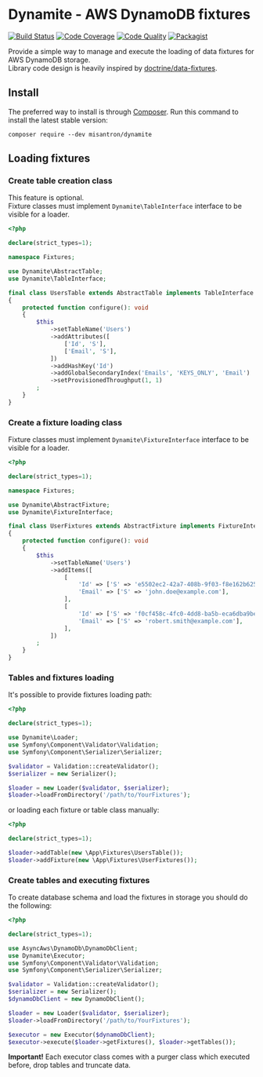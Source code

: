# Dynamite - AWS DynamoDB fixtures

[![Build Status](https://img.shields.io/github/workflow/status/misantron/dynamite/build.svg?style=flat-square)](https://github.com/misantron/dynamite/actions)
[![Code Coverage](https://img.shields.io/codacy/coverage/14793b443be444dbb19c02ddca1b0118.svg?style=flat-square)](https://app.codacy.com/gh/misantron/dynamite/files)
[![Code Quality](https://img.shields.io/codacy/grade/14793b443be444dbb19c02ddca1b0118.svg?style=flat-square)](https://app.codacy.com/gh/misantron/dynamite)
[![Packagist](https://img.shields.io/packagist/v/misantron/dynamite.svg?style=flat-square)](https://packagist.org/packages/misantron/dynamite)

Provide a simple way to manage and execute the loading of data fixtures for AWS DynamoDB storage.  
Library code design is heavily inspired by [doctrine/data-fixtures](https://github.com/doctrine/data-fixtures).

## Install

The preferred way to install is through [Composer](https://getcomposer.org).
Run this command to install the latest stable version:

```shell
composer require --dev misantron/dynamite
```

## Loading fixtures

### Create table creation class

This feature is optional.  
Fixture classes must implement `Dynamite\TableInterface` interface to be visible for a loader.

```php
<?php

declare(strict_types=1);

namespace Fixtures;

use Dynamite\AbstractTable;
use Dynamite\TableInterface;

final class UsersTable extends AbstractTable implements TableInterface
{
    protected function configure(): void
    {
        $this
            ->setTableName('Users')
            ->addAttributes([
                ['Id', 'S'],
                ['Email', 'S'],
            ])
            ->addHashKey('Id')
            ->addGlobalSecondaryIndex('Emails', 'KEYS_ONLY', 'Email')
            ->setProvisionedThroughput(1, 1)
        ;
    }
}
```

### Create a fixture loading class

Fixture classes must implement `Dynamite\FixtureInterface` interface to be visible for a loader.

```php
<?php

declare(strict_types=1);

namespace Fixtures;

use Dynamite\AbstractFixture;
use Dynamite\FixtureInterface;

final class UserFixtures extends AbstractFixture implements FixtureInterface
{
    protected function configure(): void
    {
        $this
            ->setTableName('Users')
            ->addItems([
                [
                    'Id' => ['S' => 'e5502ec2-42a7-408b-9f03-f8e162b6257e'],
                    'Email' => ['S' => 'john.doe@example.com'],
                ],
                [
                    'Id' => ['S' => 'f0cf458c-4fc0-4dd8-ba5b-eca6dba9be63'],
                    'Email' => ['S' => 'robert.smith@example.com'],
                ],  
            ])
        ;
    }
}
```

### Tables and fixtures loading

It's possible to provide fixtures loading path:

```php
<?php

declare(strict_types=1);

use Dynamite\Loader;
use Symfony\Component\Validator\Validation;
use Symfony\Component\Serializer\Serializer;

$validator = Validation::createValidator();
$serializer = new Serializer();

$loader = new Loader($validator, $serializer);
$loader->loadFromDirectory('/path/to/YourFixtures');
```

or loading each fixture or table class manually:

```php
<?php

declare(strict_types=1);

$loader->addTable(new \App\Fixtures\UsersTable());
$loader->addFixture(new \App\Fixtures\UserFixtures());
```

### Create tables and executing fixtures

To create database schema and load the fixtures in storage you should do the following:

```php
<?php

declare(strict_types=1);

use AsyncAws\DynamoDb\DynamoDbClient;
use Dynamite\Executor;
use Symfony\Component\Validator\Validation;
use Symfony\Component\Serializer\Serializer;

$validator = Validation::createValidator();
$serializer = new Serializer();
$dynamoDbClient = new DynamoDbClient();

$loader = new Loader($validator, $serializer);
$loader->loadFromDirectory('/path/to/YourFixtures');

$executor = new Executor($dynamoDbClient);
$executor->execute($loader->getFixtures(), $loader->getTables());
```

**Important!** Each executor class comes with a purger class which executed before, drop tables and truncate data. 
